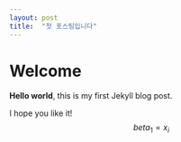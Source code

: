 ```yaml
---
layout: post
title:  "첫 포스팅입니다"
---
```


# Welcome

**Hello world**, this is my first Jekyll blog post.

I hope you like it! $$beta_1=x_i$$
